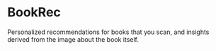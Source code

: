 # BookRec
Personalized recommendations for books that you scan, and insights derived from the image about the book itself.

